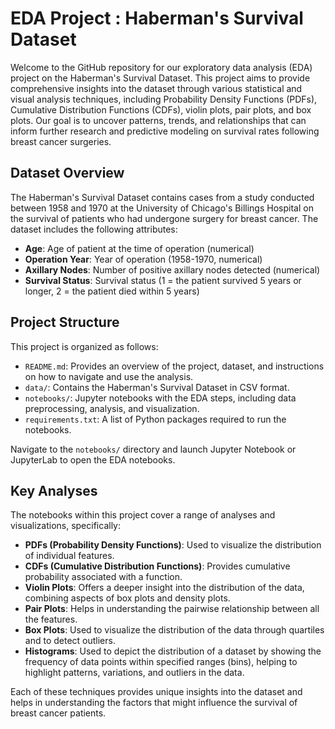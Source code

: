 # EDA Project : Haberman's Survival Dataset 

Welcome to the GitHub repository for our exploratory data analysis (EDA) project on the Haberman's Survival Dataset. This project aims to provide comprehensive insights into the dataset through various statistical and visual analysis techniques, including Probability Density Functions (PDFs), Cumulative Distribution Functions (CDFs), violin plots, pair plots, and box plots. Our goal is to uncover patterns, trends, and relationships that can inform further research and predictive modeling on survival rates following breast cancer surgeries.

## Dataset Overview

The Haberman's Survival Dataset contains cases from a study conducted between 1958 and 1970 at the University of Chicago's Billings Hospital on the survival of patients who had undergone surgery for breast cancer. The dataset includes the following attributes:

- **Age**: Age of patient at the time of operation (numerical)
- **Operation Year**: Year of operation (1958-1970, numerical)
- **Axillary Nodes**: Number of positive axillary nodes detected (numerical)
- **Survival Status**: Survival status (1 = the patient survived 5 years or longer, 2 = the patient died within 5 years)

## Project Structure

This project is organized as follows:

- `README.md`: Provides an overview of the project, dataset, and instructions on how to navigate and use the analysis.
- `data/`: Contains the Haberman's Survival Dataset in CSV format.
- `notebooks/`: Jupyter notebooks with the EDA steps, including data preprocessing, analysis, and visualization.
- `requirements.txt`: A list of Python packages required to run the notebooks.

Navigate to the `notebooks/` directory and launch Jupyter Notebook or JupyterLab to open the EDA notebooks.

## Key Analyses

The notebooks within this project cover a range of analyses and visualizations, specifically:

- **PDFs (Probability Density Functions)**: Used to visualize the distribution of individual features.
- **CDFs (Cumulative Distribution Functions)**: Provides cumulative probability associated with a function.
- **Violin Plots**: Offers a deeper insight into the distribution of the data, combining aspects of box plots and density plots.
- **Pair Plots**: Helps in understanding the pairwise relationship between all the features.
- **Box Plots**: Used to visualize the distribution of the data through quartiles and to detect outliers.
- **Histograms**: Used to depict the distribution of a dataset by showing the frequency of data points within specified ranges (bins), helping to highlight patterns, variations, and outliers in the data.

Each of these techniques provides unique insights into the dataset and helps in understanding the factors that might influence the survival of breast cancer patients.
